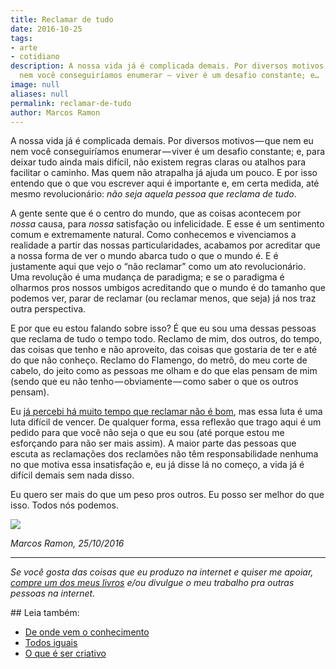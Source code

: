 ```yaml
---
title: Reclamar de tudo
date: 2016-10-25
tags:
- arte
- cotidiano
description: A nossa vida já é complicada demais. Por diversos motivos — que nem eu
  nem você conseguiríamos enumerar — viver é um desafio constante; e…
image: null
aliases: null
permalink: reclamar-de-tudo
author: Marcos Ramon
---
```

A nossa vida já é complicada demais. Por diversos motivos — que nem eu nem você conseguiríamos enumerar — viver é um desafio constante; e, para deixar tudo ainda mais difícil, não existem regras claras ou atalhos para facilitar o caminho. Mas quem não atrapalha já ajuda um pouco. E por isso entendo que o que vou escrever aqui é importante e, em certa medida, até mesmo revolucionário: _não seja aquela pessoa que reclama de tudo_.

A gente sente que é o centro do mundo, que as coisas acontecem por _nossa_ causa, para _nossa_ satisfação ou infelicidade. E esse é um sentimento comum e extremamente natural. Como conhecemos e vivenciamos a realidade a partir das nossas particularidades, acabamos por acreditar que a nossa forma de ver o mundo abarca tudo o que o mundo é. E é justamente aqui que vejo o “não reclamar” como um ato revolucionário. Uma revolução é uma mudança de paradigma; e se o paradigma é olharmos pros nossos umbigos acreditando que o mundo é do tamanho que podemos ver, parar de reclamar (ou reclamar menos, que seja) já nos traz outra perspectiva.

E por que eu estou falando sobre isso? É que eu sou uma dessas pessoas que reclama de tudo o tempo todo. Reclamo de mim, dos outros, do tempo, das coisas que tenho e não aproveito, das coisas que gostaria de ter e até do que não conheço. Reclamo do Flamengo, do metrô, do meu corte de cabelo, do jeito como as pessoas me olham e do que elas pensam de mim (sendo que eu não tenho — obviamente — como saber o que os outros pensam).

Eu [já percebi há muito tempo que reclamar não é bom](https://arcano5.com.br/ser-um-ranzinza-ba621b2393fb#.8jvxelng4), mas essa luta é uma luta difícil de vencer. De qualquer forma, essa reflexão que trago aqui é um pedido para que você não seja o que eu sou (até porque estou me esforçando para não ser mais assim). A maior parte das pessoas que escuta as reclamações dos reclamões não têm responsabilidade nenhuma no que motiva essa insatisfação e, eu já disse lá no começo, a vida já é difícil demais sem nada disso.

Eu quero ser mais do que um peso pros outros. Eu posso ser melhor do que isso. Todos nós podemos.

<img src="/assets/img/reclamar-de tudo-medium.png">

_Marcos Ramon, 25/10/2016_

---

_Se você gosta das coisas que eu produzo na internet e quiser me apoiar,_ [_compre um dos meus livros_](http://www.marcosramon.net/livros/) _e/ou divulgue o meu trabalho pra outras pessoas na internet._


<div class="leia-tambem" markdown="1">
## Leia também:

- <a href="/de-onde-vem-o-conhecimento">De onde vem o conhecimento</a>
- <a href="/todos-iguais">Todos iguais</a>
- <a href="/o-que-e-ser-criativo">O que é ser criativo</a>
</div>